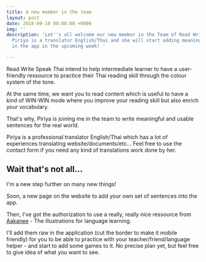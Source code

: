 ```yaml
---
title: A new member in the team
layout: post
date: 2018-09-10 00:00:00 +0000
img: ''
description: 'Let''s all welcome our new member in the Team of Read Write Speak Thai.
  Piriya is a translator English/Thai and she will start adding meaningful sentences
  in the app in the upcoming week! '

---
```

Read Write Speak Thai intend to help intermediate learner to have a user-friendly ressource to practice their Thai reading skill through the colour system of the tone.

At the same time, we want you to read content which is useful to have a kind of WIN-WIN mode where you improve your reading skill but also enrich your vocabulary. 

That's why, Piriya is joining me in the team to write meaningful and usable sentences for the real world.

Piriya is a professional translator English/Thai which has a lot of experiences translating website/documents/etc... Feel free to use the contact form if you need any kind of translations work done by her.

## Wait that's not all...

I'm a new step further on many new things!

Soon, a new page on the website to add your own set of sentences into the app.

Then, I've got the authorization to use a really, really nice ressource from [Aakanee](http://www.aakanee.com/illustrations.html) - The illustrations for language learning.

I'll add them raw in the application (cut the border to make it mobile friendly) for you to be able to practice with your teacher/friend/language helper - and start to add some games to it. No precise plan yet, but feel free to give idea of what you want to see.